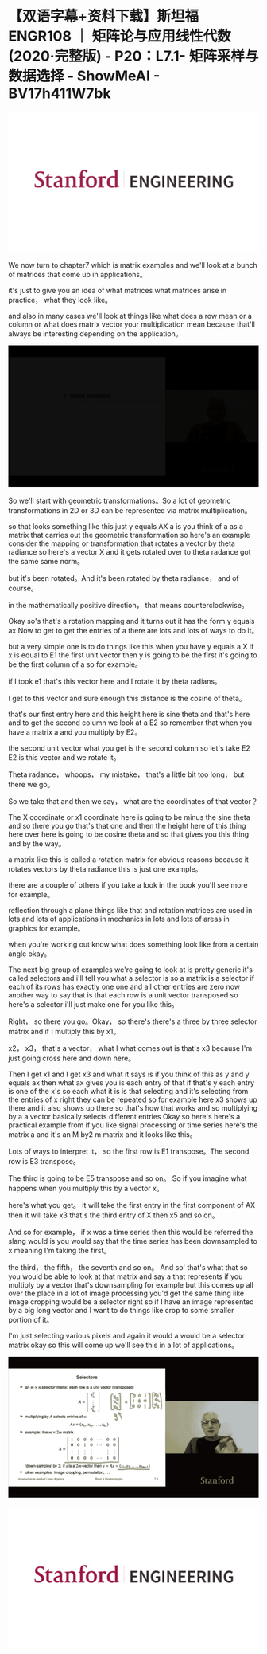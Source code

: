 # 【双语字幕+资料下载】斯坦福ENGR108 ｜ 矩阵论与应用线性代数(2020·完整版) - P20：L7.1- 矩阵采样与数据选择 - ShowMeAI - BV17h411W7bk

![](img/19619b77769012253dd3461cc9004784_0.png)

We now turn to chapter7 which is matrix examples and we'll look at a bunch of matrices that come up in applications。

 it's just to give you an idea of what matrices what matrices arise in practice， what they look like。

 and also in many cases we'll look at things like what does a row mean or a column or what does matrix vector your multiplication mean because that'll always be interesting depending on the application。



![](img/19619b77769012253dd3461cc9004784_2.png)

So we'll start with geometric transformations。So a lot of geometric transformations in 2D or 3D can be represented via matrix multiplication。

 so that looks something like this just y equals AX a is you think of a as a matrix that carries out the geometric transformation so here's an example consider the mapping or transformation that rotates a vector by theta radiance so here's a vector X and it gets rotated over to theta radance got the same same norm。

 but it's been rotated。And it's been rotated by theta radiance， and of course。

 in the mathematically positive direction， that means counterclockwise。

Okay so's that's a rotation mapping and it turns out it has the form y equals ax Now to get to get the entries of a there are lots and lots of ways to do it。

 but a very simple one is to do things like this when you have y equals a X if x is equal to E1 the first unit vector then y is going to be the first it's going to be the first column of a so for example。

 if I took e1 that's this vector here and I rotate it by theta radians。

 I get to this vector and sure enough this distance is the cosine of theta。

 that's our first entry here and this height here is sine theta and that's here and to get the second column we look at a E2 so remember that when you have a matrix a and you multiply by E2。

 the second unit vector what you get is the second column so let's take E2 E2 is this vector and we rotate it。

Theta radance， whoops， my mistake， that's a little bit too long， but there we go。

So we take that and then we say， what are the coordinates of that vector？

The X coordinate or x1 coordinate here is going to be minus the sine theta and so there you go that's that one and then the height here of this thing here over here is going to be cosine theta and so that gives you this thing and by the way。

 a matrix like this is called a rotation matrix for obvious reasons because it rotates vectors by theta radiance this is just one example。

 there are a couple of others if you take a look in the book you'll see more for example。

 reflection through a plane things like that and rotation matrices are used in lots and lots of applications in mechanics in lots and lots of areas in graphics for example。

 when you're working out know what does something look like from a certain angle okay。

The next big group of examples we're going to look at is pretty generic it's called selectors and i'll tell you what a selector is so a matrix is a selector if each of its rows has exactly one one and all other entries are zero now another way to say that is that each row is a unit vector transposed so here's a selector i'll just make one for you like this。

Right， so there you go。Okay， so there's there's a three by three selector matrix and if I multiply this by x1。

 x2， x3， that's a vector， what I what comes out is that's x3 because I'm just going cross here and down here。

Then I get x1 and I get x3 and what it says is if you think of this as y and y equals ax then what ax gives you is each entry of that if that's y each entry is one of the x's so each what it is is that selecting and it's selecting from the entries of x right they can be repeated so for example here x3 shows up there and it also shows up there so that's how that works and so multiplying by a a vector basically selects different entries Okay so here's here's a practical example from if you like signal processing or time series here's the matrix a and it's an M by2 m matrix and it looks like this。

Lots of ways to interpret it， so the first row is E1 transpose。The second row is E3 transpose。

 The third is going to be E5 transpose and so on。 So if you imagine what happens when you multiply this by a vector x。

 here's what you get。 it will take the first entry in the first component of AX then it will take x3 that's the third entry of X then x5 and so on。

 And so for example， if x was a time series then this would be referred the slang would is you would say that the time series has been downsampled to x meaning I'm taking the first。

 the third， the fifth， the seventh and so on。 And so' that's what that so you would be able to look at that matrix and say a that represents if you multiply by a vector that's downsampling for example but this comes up all over the place in a lot of image processing you'd get the same thing like image cropping would be a selector right so if I have an image represented by a big long vector and I want to do things like crop to some smaller portion of it。

I'm just selecting various pixels and again it would a would be a selector matrix okay so this will come up we'll see this in a lot of applications。



![](img/19619b77769012253dd3461cc9004784_4.png)

![](img/19619b77769012253dd3461cc9004784_5.png)